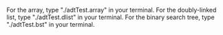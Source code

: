 For the array, type "./adtTest.array" in your terminal.
For the doubly-linked list, type "./adtTest.dlist" in your terminal.
For the binary search tree, type "./adtTest.bst" in your terminal.
